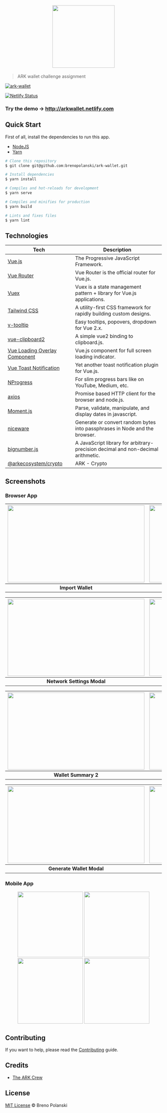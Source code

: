 <h1 align="center">
  <img src="./src/assets/images/ark-side.png" width="200" />
</h1>

> ARK wallet challenge assignment

[![ark-wallet](./screenshots/web5.png)](http://arkwallet.netlify.com/)

[![Netlify Status](https://api.netlify.com/api/v1/badges/d4947717-7997-417c-8f7e-cf589654b03a/deploy-status)](http://arkwallet.netlify.com)

### **Try the demo** → http://arkwallet.netlify.com

## Quick Start

First of all, install the dependencies to run this app.

- [NodeJS](http://nodejs.org/)
- [Yarn](https://yarnpkg.com/lang/en/docs/cli/install/)

```bash
# Clone this repository
$ git clone git@github.com:brenopolanski/ark-wallet.git

# Install dependencies
$ yarn install

# Compiles and hot-reloads for development
$ yarn serve

# Compiles and minifies for production
$ yarn build

# Lints and fixes files
$ yarn lint
```

## Technologies

| **Tech** | **Description** |
|----------|-----------------|
| [Vue.js](https://vuejs.org/) | The Progressive JavaScript Framework. |
| [Vue Router](https://router.vuejs.org/) | Vue Router is the official router for Vue.js. |
| [Vuex](https://vuex.vuejs.org/) | Vuex is a state management pattern + library for Vue.js applications. |
| [Tailwind CSS](https://tailwindcss.com/) | A utility-first CSS framework for rapidly building custom designs. |
| [v-tooltip](https://github.com/Akryum/v-tooltip) | Easy tooltips, popovers, dropdown for Vue 2.x. |
| [vue-clipboard2](https://github.com/Inndy/vue-clipboard2) | A simple vue2 binding to clipboard.js. |
| [Vue Loading Overlay Component](https://github.com/ankurk91/vue-loading-overlay) | Vue.js component for full screen loading indicator. |
| [Vue Toast Notification](https://github.com/ankurk91/vue-toast-notification) | Yet another toast notification plugin for Vue.js. |
| [NProgress](https://github.com/rstacruz/nprogress/) | For slim progress bars like on YouTube, Medium, etc. |
| [axios](https://github.com/axios/axios) | Promise based HTTP client for the browser and node.js. |
| [Moment.js](https://github.com/moment/moment/) | Parse, validate, manipulate, and display dates in javascript. |
| [niceware](https://github.com/diracdeltas/niceware) | Generate or convert random bytes into passphrases in Node and the browser. |
| [bignumber.js](https://github.com/MikeMcl/bignumber.js/) | A JavaScript library for arbitrary-precision decimal and non-decimal arithmetic. |
| [@arkecosystem/crypto](https://www.npmjs.com/package/@arkecosystem/crypto) | ARK - Crypto |

## Screenshots

### Browser App

| <img src="./screenshots/web1.png" width="440" height="247"> | <img src="./screenshots/web2.png" width="440" height="247"> |
| :---------------------------------------------------------: | :---------------------------------------------------------: |
|                      **Import Wallet**                      |                 **All - Top Wallets Modal**                 |

| <img src="./screenshots/web3.png" width="440" height="247"> | <img src="./screenshots/web4.png" width="440" height="247"> |
| :---------------------------------------------------------: | :---------------------------------------------------------: |
|                 **Network Settings Modal**                  |                    **Wallet Summary 1**                     |

| <img src="./screenshots/web5.png" width="440" height="247"> | <img src="./screenshots/web6.png" width="440" height="247"> |
| :---------------------------------------------------------: | :---------------------------------------------------------: |
|                    **Wallet Summary 2**                     |                          **Menu**                           |

| <img src="./screenshots/web7.png" width="440" height="247"> | <img src="./screenshots/web8.png" width="440" height="247"> |
| :---------------------------------------------------------: | :---------------------------------------------------------: |
|                  **Generate Wallet Modal**                  |                        **Delegates**                        |

### Mobile App

<p align="center">
  <img src="./screenshots/mobile1.jpeg" width="210" />
  <img src="./screenshots/mobile2.jpeg" width="210" />
  <img src="./screenshots/mobile3.jpeg" width="210" />
  <img src="./screenshots/mobile4.jpeg" width="210" />
</p>

## Contributing

If you want to help, please read the [Contributing](./CONTRIBUTING.md) guide.

## Credits

- [The ARK Crew](https://ark.io/team)

## License

[MIT License](https://brenopolanski.mit-license.org/) © Breno Polanski
